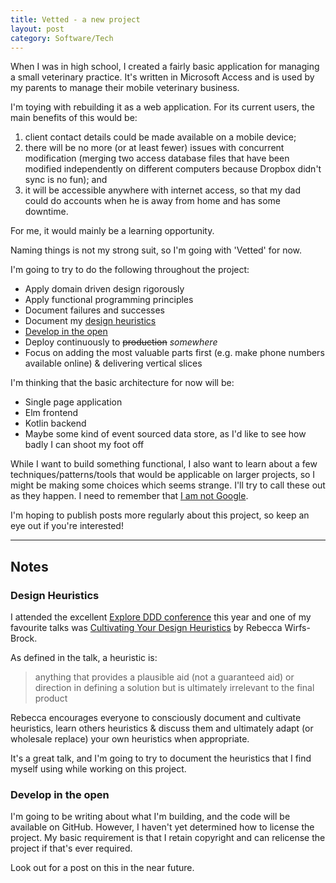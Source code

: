 ```yaml
---
title: Vetted - a new project
layout: post
category: Software/Tech
---
```


When I was in high school, I created a fairly basic application for managing a
small veterinary practice. It's written in Microsoft Access and is used by my
parents to manage their mobile veterinary business.

I'm toying with rebuilding it as a web application. For its current users, the
main benefits of this would be:

1. client contact details could be made available on a mobile device;
2. there will be no more (or at least fewer) issues with concurrent
   modification (merging two access database files that have been modified
   independently on different computers because Dropbox didn't sync is no fun);
   and
3. it will be accessible anywhere with internet access, so that my dad could do
   accounts when he is away from home and has some downtime.

For me, it would mainly be a learning opportunity.

Naming things is not my strong suit, so I'm going with 'Vetted' for now.

I'm going to try to do the following throughout the project:

* Apply domain driven design rigorously
* Apply functional programming principles
* Document failures and successes
* Document my [design heuristics](#design-heuristics)
* [Develop in the open](#develop-in-the-open)
* Deploy continuously to ~~production~~ *somewhere*
* Focus on adding the most valuable parts first (e.g. make phone numbers
  available online) & delivering vertical slices

I'm thinking that the basic architecture for now will be:

* Single page application
* Elm frontend
* Kotlin backend
* Maybe some kind of event sourced data store, as I'd like to see how badly I
  can shoot my foot off

While I want to build something functional, I also want to learn about a few
techniques/patterns/tools that would be applicable on larger projects, so I might
be making some choices which seems strange. I'll try to call these out as they
happen. I need to remember that [I am not Google][unphat].

I'm hoping to publish posts more regularly about this project, so keep an eye
out if you're interested!

------

## Notes

### Design Heuristics

I attended the excellent [Explore DDD conference](http://exploreddd.com/) this
year and one of my favourite talks was [Cultivating Your Design
Heuristics][heuristics-talk] by Rebecca Wirfs-Brock.

As defined in the talk, a heuristic is:

> anything that provides a plausible aid (not a guaranteed aid) or direction in
> defining a solution but is ultimately irrelevant to the final product

Rebecca encourages everyone to consciously document and cultivate heuristics,
learn others heuristics & discuss them and ultimately adapt (or wholesale
replace) your own heuristics when appropriate.

It's a great talk, and I'm going to try to document the heuristics that I find
myself using while working on this project.

### Develop in the open

I'm going to be writing about what I'm building, and the code will be available
on GitHub. However, I haven't yet determined how to license the project. My
basic requirement is that I retain copyright and can relicense the project if
that's ever required.

Look out for a post on this in the near future.

[unphat]: https://blog.bradfieldcs.com/you-are-not-google-84912cf44afb
[heuristics-talk]: https://www.youtube.com/watch?v=fWCt5KWfTuo
